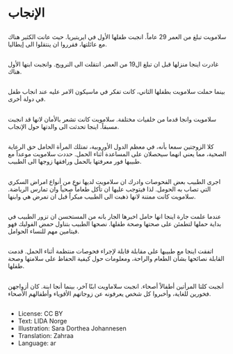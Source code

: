 # الإنجاب

##
سلامويت تبلغ من العمر 29 عاماً. انجبت طفلها الأول في ايريتيريا. حيث عانت الكثير هناك مع عائلتها، فقرروا ان ينتقلوا الى إيطاليا.

##
غادرت اينجا منزلها قبل ان تبلغ ال19 من العمر. انتقلت الى النرويج. وانجبت ابنها الأول هناك.

##
بينما حملت سلامويت بطفلها الثاني، كانت تفكر في ماسيكون الامر عليه عند انجاب طفل في دولة أخرى.

##
سلامويت وانجا قدما من خلفيات مختلفة. سلامويت كانت تشعر بالأمان لانها قد انجبت مسبقاً. اينجا تحدثت الى والدتها حول الإنجاب.

##
كلا الزوجتين سمعا بأنه، في معظم الدول الأوروبية، تمتلك المرأة الحامل حق الرعاية الصحية، مما يعني انهما سيحصلان على المساعدة أثناء الحمل. حددت سلامويت موعداً مع طبيبها فور معرفتها بالحمل ورافقها زوجها الى الطبيب.

##
اجرى الطبيب بعض الفحوصات وادرك ان سلامويت لديها نوع من أنواع امراض السكري التي تصاب به الحومل. لذا فيتوجب عليها ان تأكل طعاماً صحياً وان تمارس الرياضة. سلامويت كانت ممتنة لانها ذهبت الى الطبيب مبكراً قبل ان تمرض هي وابنها.

##
عندما علمت جارة اينجا انها حامل اخبرها الجار بانه من المستحسن ان تزور الطبيب في بداية حملها لتطمئن على صحتها وصحة طفلها. نصحها الطبيب بتناول حمض الفوليك فهو فيتامين مهم للنساء الحوامل.

##
اتفقت اينجا مع طبيبها على مقابلة قابلة لإجراء فحوصات منتظمة أثناء الحمل. قدمت القابلة نصائحها بشأن الطعام والراحة، ومعلومات حول كيفية الحفاظ على سلامتها وصحة طفلها.

##
أنجبت كلتا المرأتين أطفالاً أصحاء. انجبت سلاماويت ابنًا آخر، بينما أنجا ابنة. كان أزواجهن فخورين للغاية، وأخبروا كل شخص يعرفونه عن زوجاتهم الأقوياء وأطفالهم الأصحاء.

##
* License: CC BY
* Text: LIDA Norge
* Illustration: Sara Dorthea Johannesen
* Translation: Zahraa
* Language: ar
